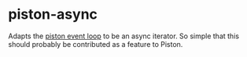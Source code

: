 # piston-async

Adapts the [piston event loop][piston-event-loop] to be an async iterator. So
simple that this should probably be contributed as a feature to Piston.

[piston-event-loop]: https://github.com/PistonDevelopers/piston/tree/master/src/event_loop
